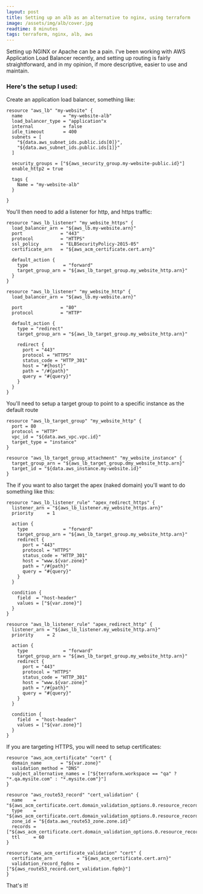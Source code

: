 ```yaml
---
layout: post
title: Setting up an alb as an alternative to nginx, using terraform
image: /assets/img/alb/cover.jpg
readtime: 8 minutes
tags: terraform, nginx, alb, aws
---
```


Setting up NGINX or Apache can be a pain. I've been working with AWS Application Load Balancer recently, and setting up routing is fairly straightforward, and in my opinion, if more descriptive, easier to use and maintain.


### Here's the setup I used:


Create an application load balancer, something like:

```
resource "aws_lb" "my-website" {
  name               = "my-website-alb"
  load_balancer_type = "application"x
  internal           = false
  idle_timeout       = 400
  subnets = [
    "${data.aws_subnet_ids.public.ids[0]}", 
    "${data.aws_subnet_ids.public.ids[1]}"
  ]
  
  security_groups = ["${aws_security_group.my-website-public.id}"]
  enable_http2 = true
  
  tags {
    Name = "my-website-alb"
  }
  
}
```

You'll then need to add a listener for http, and https traffic:

```
resource "aws_lb_listener" "my_website_https" {
  load_balancer_arn = "${aws_lb.my-website.arn}"
  port              = "443"
  protocol          = "HTTPS"
  ssl_policy        = "ELBSecurityPolicy-2015-05"
  certificate_arn   = "${aws_acm_certificate.cert.arn}"

  default_action {
    type             = "forward"
    target_group_arn = "${aws_lb_target_group.my_website_http.arn}"
  }
}

resource "aws_lb_listener" "my_website_http" {
  load_balancer_arn = "${aws_lb.my-website.arn}"
  
  port              = "80"
  protocol          = "HTTP"

  default_action {
    type = "redirect"
    target_group_arn = "${aws_lb_target_group.my_website_http.arn}"
    
    redirect {
      port = "443"
      protocol = "HTTPS"
      status_code = "HTTP_301"
      host = "#{host}"
      path = "/#{path}"
      query = "#{query}"
    }
  }
}
```

You'll need to setup a target group to point to a specific instance as the default route

```
resource "aws_lb_target_group" "my_website_http" {
  port = 80
  protocol = "HTTP"
  vpc_id = "${data.aws_vpc.vpc.id}"
  target_type = "instance"
}

resource "aws_lb_target_group_attachment" "my_website_instance" {
  target_group_arn = "${aws_lb_target_group.dmy_website_http.arn}"
  target_id = "${data.aws_instance.my-website.id}"
}
```

The if you want to also target the apex (naked domain) you'll want to do something like this:

```
resource "aws_lb_listener_rule" "apex_redirect_https" {
  listener_arn = "${aws_lb_listener.my_website_https.arn}"
  priority     = 1

  action {
    type             = "forward"
    target_group_arn = "${aws_lb_target_group.my_website_http.arn}"
    redirect {
      port = "443"
      protocol = "HTTPS"
      status_code = "HTTP_301"
      host = "www.${var.zone}"
      path = "/#{path}"
      query = "#{query}"
    }
  }

  condition {
    field  = "host-header"
    values = ["${var.zone}"]
  }
}

resource "aws_lb_listener_rule" "apex_redirect_http" {
  listener_arn = "${aws_lb_listener.my_website_http.arn}"
  priority     = 2

  action {
    type             = "forward"
    target_group_arn = "${aws_lb_target_group.my_website_http.arn}"
    redirect {
      port = "443"
      protocol = "HTTPS"
      status_code = "HTTP_301"
      host = "www.${var.zone}"
      path = "/#{path}"
      query = "#{query}"
    }
  }

  condition {
    field  = "host-header"
    values = ["${var.zone}"]
  }
}
```

If you are targeting HTTPS, you will need to setup certificates:

```
resource "aws_acm_certificate" "cert" {
  domain_name       = "${var.zone}"
  validation_method = "DNS"
  subject_alternative_names = ["${terraform.workspace == "qa" ? "*.qa.mysite.com" : "*.mysite.com"}"]
}

resource "aws_route53_record" "cert_validation" {
  name    = "${aws_acm_certificate.cert.domain_validation_options.0.resource_record_name}"
  type    = "${aws_acm_certificate.cert.domain_validation_options.0.resource_record_type}"
  zone_id = "${data.aws_route53_zone.zone.id}"
  records = ["${aws_acm_certificate.cert.domain_validation_options.0.resource_record_value}"]
  ttl     = 60
}

resource "aws_acm_certificate_validation" "cert" {
  certificate_arn         = "${aws_acm_certificate.cert.arn}"
  validation_record_fqdns = ["${aws_route53_record.cert_validation.fqdn}"]
}
```

That's it!
